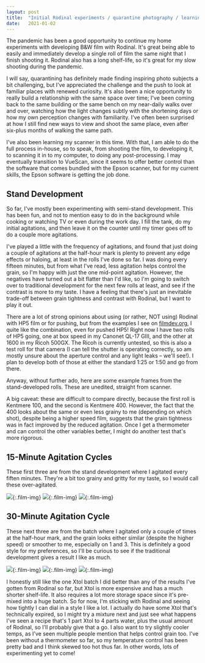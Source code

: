 ```yaml
---
layout: post
title:  "Initial Rodinal experiments / quarantine photography / learning to scan"
date:   2021-01-02
---
```


The pandemic has been a good opportunity to continue my home experiments with developing B&W film
with Rodinal. It's great being able to easily and immediately develop a single roll of film the same
night that I finish shooting it. Rodinal also has a long shelf-life, so it's great for my slow
shooting during the pandemic.

I will say, quarantining has definitely made finding inspiring photo subjects a bit challenging,
but I've appreciated the challenge and the push to look at familiar places with renewed curiosity.
It's also been a nice opportunity to really build a relationship with the same space over time; I've been
coming back to the same building or the same bench on my near-daily walks over and over,
watching how the light changes subtly with the shortening days or how my own perception changes with
familiarity. I've often been surprised at how I still find new ways to view and shoot the same
place, even after six-plus months of walking the same path.

I've also been learning my scanner in this time. With that, I am able to do the full process in-house,
so to speak, from shooting the film, to developing it, to scanning it in to my computer, to doing any
post-processing. I may eventually transition to VueScan, since it seems to offer better control than
the software that comes bundled with the Epson scanner, but for my current skills, the Epson software
is getting the job done.

## Stand Development

So far, I've mostly been experimenting with semi-stand development. This has been fun, and not to mention
easy to do in the background while cooking or watching TV or even during the work day. I fill the tank, do
my initial agitations, and then leave it on the counter until my timer goes off to do a couple more agitations.

I've played a little with the frequency of agitations, and found that just doing a couple of agitations
at the half-hour mark is plenty to prevent any edge effects or haloing, at least in the rolls I've done so far.
I was doing every fifteen minutes, but from what I've read, less agitation helps control the grain, so I'm
happy with just the one mid-point agitation. However, the negatives have turned out a bit flatter than I'd like, so I'm going
to switch over to traditional development for the next few rolls at least, and see if the contrast is more to my taste.
I have a feeling that there's just an inevitable trade-off between grain tightness and contrast with Rodinal,
but I want to play it out.

There are a lot of strong opinions about using (or rather, NOT using) Rodinal with HP5 film or for pushing,
but from the examples I see on [filmdev.org](https://filmdev.org/recipe/finder/?find=hp5+in+rodinal),
I quite like the combination, even for pushed HP5! Right now I have two rolls
of HP5 going, one at box speed in my Canonet QL-17 GIII, and the other at 1600 in my Ricoh 500GX.
The Ricoh is currently untested, so this is also a test roll for that camera (I can tell the shutter is operating
correctly, so am mostly unsure about the aperture control and any light leaks – we'll see!). I plan to develop
both of those at either the standard 1:25 or 1:50 and go from there.

Anyway, without further ado, here are some example frames from the stand-developed rolls. These are unedited, straight from scanner.

A big caveat: these are difficult to compare directly, because the first roll is Kentmere 100, and the second is Kentmere 400. However,
the fact that the 400 looks about the same or even less grainy to me (depending on which shot), despite being a higher speed film, suggests that the grain
tightness was in fact improved by the reduced agitation. Once I get a thermometer and can control the other variables better,
I might do another test that's more rigorous.

## 15-Minute Agitation Cycles

These first three are from the stand development where I agitated every fiften minutes. They're a bit too
grainy and gritty for my taste, so I would call these over-agitated.

![](/assets/images/film/rodinal_comparisons_1.jpg){:.film-img}
![](/assets/images/film/rodinal_comparisons_2.jpg){:.film-img}
![](/assets/images/film/rodinal_comparisons_3.jpg){:.film-img}

## 30-Minute Agitation Cycle

These next three are from the batch where I agitated only a couple of times at the half-hour mark, and the grain looks
either similar (despite the higher speed) or smoother to me, especially on 1 and 3. This is definitely a good style
for my preferences, so I'll be curious to see if the traditional development gives a result I like as much.

![](/assets/images/film/rodinal_comparisons_4.jpg){:.film-img}
![](/assets/images/film/rodinal_comparisons_5.jpg){:.film-img}
![](/assets/images/film/rodinal_comparisons_6.jpg){:.film-img}

I honestly still like the one Xtol batch I did better than any of the results I've gotten from Rodinal so far,
but Xtol is more expensive and has a much shorter shelf-life. It also requires a lot more storage space since
it's pre-mixed into a huge batch. So for now, I'm sticking with Rodinal and seeing how tightly I can dial in
a style I like a lot. I actually do have some Xtol that's technically expired, so I might try a mixture next
and just see what happens I've seen a recipe that's 1 part Xtol to 4 parts water, plus the usual amount of Rodinal,
so I'll probably give that a go. I also want to try slightly cooler temps, as I've seen multiple people mention
that helps control grain too. I've been without a thermometer so far, so my temperature control has been pretty
bad and I think skewed too hot thus far. In other words, lots of experimenting yet to come!
